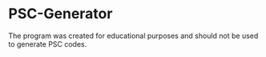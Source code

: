 # PSC-Generator
The program was created for educational purposes and should not be used to generate PSC codes.
